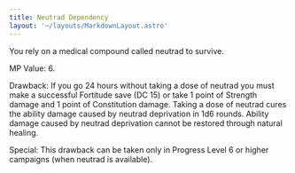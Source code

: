 ```yaml
---
title: Neutrad Dependency
layout: '~/layouts/MarkdownLayout.astro'
---
```

You rely on a medical compound called neutrad to survive.

MP Value: 6.

Drawback: If you go 24 hours without taking a dose of neutrad you must make a
successful Fortitude save (DC 15) or take 1 point of Strength damage and 1
point of Constitution damage. Taking a dose of neutrad cures the ability
damage caused by neutrad deprivation in 1d6 rounds. Ability damage caused by
neutrad deprivation cannot be restored through natural healing.

Special: This drawback can be taken only in Progress Level 6 or higher
campaigns (when neutrad is available).

